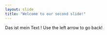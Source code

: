 ```yaml
---
layout: slide
title: "Welcome to our second slide!"
---
```

Das ist mein Text !
Use the left arrow to go back!
